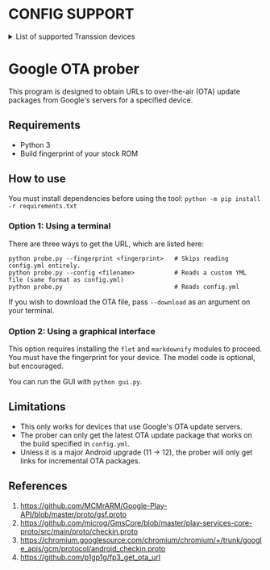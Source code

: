 # CONFIG SUPPORT
<details>
  <summary>List of supported Transsion devices</summary>

## PHANTOM SERIES
* TECNO PHANTOM X2 (AD8)
* TECNO PHANTOM X2 Pro (AD9)
* TECNO PHANTOM V Fold 5G (AD10)
* TECNO PHANTOM V Flip 5G (AD11)
* TECNO PHANTOM V Fold2 5G (AE10)
* TECNO PHANTOM V Flip2 5G (AE11)

## CAMON SERIES
* TECNO CAMON 20 (CK6)
* TECNO CAMON 20 Pro (CK7n)
* TECNO CAMON 20 Pro 5G (CK8n)
* TECNO CAMON 20s Pro 5G (CK8nB)
* TECNO CAMON 30 4G (CL6)
* TECNO CAMON 30 5G (CL7)
* TECNO CAMON 30 Pro 5G (CL8)
* TECNO CAMON 30 Premier 5G (CL9)
* TECNO CAMON 30S (CLA5)
* TECNO CAMON 30S Pro (CLA6)
* TECNO CAMON 40 4G (CM5)
* TECNO CAMON 40 Pro 4G (CM6)
* TECNO CAMON 40 Pro 5G (CM7)
* TECNO CAMON 40 Premier 5G (CM8)

## SPARK SERIES
* TECNO SPARK Go 1 (KL4)
* TECNO SPARK 20 (KJ5)
* TECNO SPARK 20 Pro (KJ6)
* TECNO SPARK 20 Pro+ (KJ7)
* TECNO SPARK 20 Pro 5G (KJ8)
* TECNO SPARK 30C (KL5)
* TECNO SPARK 30 4G (KL6)
* TECNO SPARK 30 Pro (KL7)
* TECNO SPARK 30 5G (KL8)
* TECNO SPARK 30C 5G (KL8H)
* TECNO SPARK Go 2 (KM4)
* TECNO SPARK 40 / 40S (KM5)
* TECNO SPARK 40 Pro (KM6)
* TECNO SPARK 40 Pro+ (KM7)

## POVA SERIES
* TECNO POVA Neo 3 (LH6n)
* TECNO POVA 5 (LH7n)
* TECNO POVA 5 Pro (LH8n)
* TECNO POVA 6 Neo (LI6)
* TECNO POVA 6 (LI7)
* TECNO POVA 6 Pro (LI9)
* TECNO POVA 7 (LJ6)
* TECNO POVA 7 5G (LJ7)
* TECNO POVA 7 Pro 5G (LJ8)
* TECNO POVA 7 Ultra 5G (LJ9)

## MEGAPAD
* TECNO MEGAPAD 11 (T1101)

## ITEL
* itel A80 (A671LC)
* itel A95 5G / itel ZENO 5G+ (A671N)
* itel P55 5G (P661N)
* itel P65 (P671L)
* itel P70 (P673L)
* itel RS4 (S666LN)
* itel S25 (S685LN)
* itel S25 Ultra (S686LN)
* itel VistaTab 30 Pro (P13001L)

## XPAD
* Infinix XPAD (X1101)
* Infinix XPAD GT SD888 (X1301)

## HOT SERIES
* Infinix HOT 40i (X6528) (X6528B)
* Infinix HOT 40 (X6836)
* Infinix HOT 40 Pro (X6837)
* Infinix HOT 50i (X6531) (X6531B)
* Infinix HOT 50 5G (X6720B)
* Infinix HOT 50 Pro+ (X6880)
* Infinix HOT 50 Pro (X6881)
* Infinix HOT 50 (X6882)
* Infinix HOT 60i (X6728)
* Infinix HOT 60 5G (X6726B)
* Infinix HOT 60 Pro+ (X6886)

## ZERO SERIES
* Infinix ZERO 30 5G (X6731)
* Infinix ZERO 30 4G (X6731B)
* Infinix ZERO 40 4G (X6860)
* Infinix ZERO 40 5G (X6861)
* Infinix ZERO Flip (X6962)

## GT SERIES
* Infinix GT 10 Pro (X6739)
* Infinix GT 20 Pro (X6871)
* Infinix GT 30 Pro (X6873)

## NOTE SERIES
* Infinix NOTE 30 VIP (X6710)
* Infinix NOTE 30 5G (X6711)
* Infinix NOTE 30 (Helio G85) (X6716B)
* Infinix NOTE 30 Pro (X678B)
* Infinix NOTE 30 (X6833B)
* Infinix NOTE 40X 5G (X6838)
* Infinix NOTE 40 Pro (X6850)
* Infinix NOTE 40S (X6850B)
* Infinix NOTE 40 Pro 5G (X6851)
* Infinix NOTE 40 Pro+ 5G (X6851B)
* Infinix NOTE 40 5G (X6852)
* Infinix NOTE 40 (X6853)
* Infinix NOTE 50 Pro 4G (X6855)
* Infinix NOTE 50 Pro+ 5G (X6856)
* Infinix NOTE 50X 5G (X6857)
* Infinix NOTE 50X 5G (India) (X6857B)
* Infinix NOTE 50 4G (X6858)
* Infinix NOTE 50s 5G (X6870)

## SMART SERIES
* Infinix SMART 10 (X6725)
</details>

# Google OTA prober

This program is designed to obtain URLs to over-the-air (OTA) update packages from Google's servers for a specified device.

## Requirements
* Python 3
* Build fingerprint of your stock ROM

## How to use

You must install dependencies before using the tool: `python -m pip install -r requirements.txt`

### Option 1: Using a terminal
There are three ways to get the URL, which are listed here:
```
python probe.py --fingerprint <fingerprint>   # Skips reading config.yml entirely.
python probe.py --config <filename>           # Reads a custom YML file (same format as config.yml)
python probe.py                               # Reads config.yml
```

If you wish to download the OTA file, pass `--download` as an argument on your terminal.

### Option 2: Using a graphical interface
This option requires installing the `flet` and `markdownify` modules to proceed. You must have the fingerprint for your device. The model code is optional, but encouraged.

You can run the GUI with `python gui.py`.

## Limitations
* This only works for devices that use Google's OTA update servers.
* The prober can only get the latest OTA update package that works on the build specified in `config.yml`.
* Unless it is a major Android upgrade (11 -> 12), the prober will only get links for incremental OTA packages.

## References
1. https://github.com/MCMrARM/Google-Play-API/blob/master/proto/gsf.proto
2. https://github.com/microg/GmsCore/blob/master/play-services-core-proto/src/main/proto/checkin.proto
3. https://chromium.googlesource.com/chromium/chromium/+/trunk/google_apis/gcm/protocol/android_checkin.proto
4. https://github.com/p1gp1g/fp3_get_ota_url
